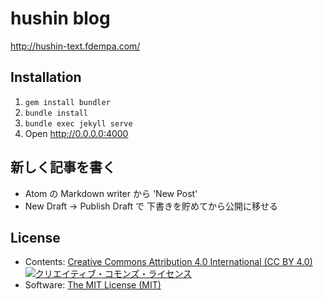 # hushin blog

http://hushin-text.fdempa.com/

## Installation

1. `gem install bundler`
2. `bundle install`
3. `bundle exec jekyll serve`
4. Open http://0.0.0.0:4000

## 新しく記事を書く

- Atom の Markdown writer から 'New Post'
- New Draft -> Publish Draft で 下書きを貯めてから公開に移せる

## License

- Contents: [Creative Commons Attribution 4.0 International (CC BY 4.0)](http://creativecommons.org/licenses/by/4.0/) <a rel="license" href="http://creativecommons.org/licenses/by/4.0/"><img alt="クリエイティブ・コモンズ・ライセンス" style="border-width:0" src="https://i.creativecommons.org/l/by/4.0/88x31.png" /></a>
- Software: [The MIT License (MIT)](http://opensource.org/licenses/MIT)
